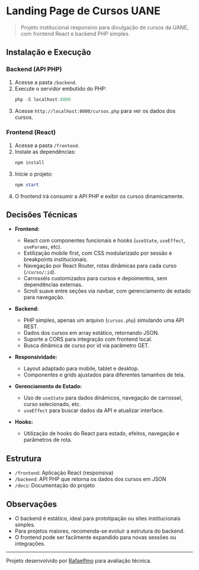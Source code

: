 # Landing Page de Cursos UANE

> Projeto institucional responsivo para divulgação de cursos da UANE, com frontend React e backend PHP simples.

## Instalação e Execução

### Backend (API PHP)

1. Acesse a pasta `/backend`.
2. Execute o servidor embutido do PHP:
   ```powershell
   php -S localhost:8000
   ```
3. Acesse `http://localhost:8000/cursos.php` para ver os dados dos cursos.

### Frontend (React)

1. Acesse a pasta `/frontend`.
2. Instale as dependências:
   ```powershell
   npm install
   ```
3. Inicie o projeto:
   ```powershell
   npm start
   ```
4. O frontend irá consumir a API PHP e exibir os cursos dinamicamente.

## Decisões Técnicas

- **Frontend:**

  - React com componentes funcionais e hooks (`useState`, `useEffect`, `useParams`, etc).
  - Estilização mobile first, com CSS modularizado por sessão e breakpoints institucionais.
  - Navegação por React Router, rotas dinâmicas para cada curso (`/curso/:id`).
  - Carrosséis customizados para cursos e depoimentos, sem dependências externas.
  - Scroll suave entre seções via navbar, com gerenciamento de estado para navegação.

- **Backend:**

  - PHP simples, apenas um arquivo (`cursos.php`) simulando uma API REST.
  - Dados dos cursos em array estático, retornando JSON.
  - Suporte a CORS para integração com frontend local.
  - Busca dinâmica de curso por id via parâmetro GET.

- **Responsividade:**

  - Layout adaptado para mobile, tablet e desktop.
  - Componentes e grids ajustados para diferentes tamanhos de tela.

- **Gerenciamento de Estado:**

  - Uso de `useState` para dados dinâmicos, navegação de carrossel, curso selecionado, etc.
  - `useEffect` para buscar dados da API e atualizar interface.

- **Hooks:**
  - Utilização de hooks do React para estado, efeitos, navegação e parâmetros de rota.

## Estrutura

- `/frontend`: Aplicação React (responsiva)
- `/backend`: API PHP que retorna os dados dos cursos em JSON
- `/docs`: Documentação do projeto

## Observações

- O backend é estático, ideal para prototipação ou sites institucionais simples.
- Para projetos maiores, recomenda-se evoluir a estrutura do backend.
- O frontend pode ser facilmente expandido para novas sessões ou integrações.

---

Projeto desenvolvido por [Rafaelfmo](https://github.com/Rafaelfmo) para avaliação técnica.
